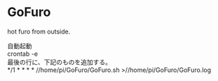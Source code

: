 # GoFuro  
hot furo from outside.  


自動起動  
crontab -e  
最後の行に、下記のものを追加する。  
*/1 * * * * //home/pi/GoFuro/GoFuro.sh >//home/pi/GoFuro/GoFuro.log  

